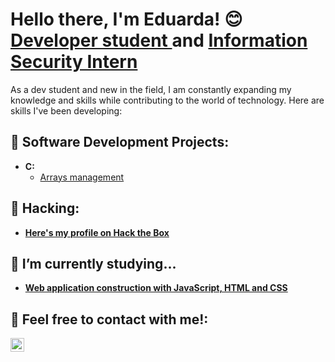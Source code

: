 <h1>Hello there, I'm Eduarda! 😊 <br/><a href="https://github.com/dud4rech">Developer student </a> and <a href="https://www.linkedin.com/in/eduarda-s-rech-6916aa231/">Information Security Intern</a></h1>
  
As a dev student and new in the field, I am constantly expanding my knowledge and skills while contributing to the world of technology.
Here are skills I've been developing:

<h2>📍 Software Development Projects:</h2>

- <b>C:</b>
  - [Arrays management](https://github.com/dud4rech/arrays-management)

<h2>📍 Hacking:</h2>

- <b>[Here's my profile on Hack the Box](https://app.hackthebox.com/profile/1517238)</b>
  
<h2>📍 I’m currently studying...</h2>

- <b>[Web application construction with JavaScript, HTML and CSS](https://www.udemy.com/course/curso-web/)</b>

<h2>📍 Feel free to contact with me!:</h2>

[<img align="left" alt="Eduarda S. Rech | LinkedIn" width="22px" src="https://cdn.jsdelivr.net/npm/simple-icons@v3/icons/linkedin.svg" />][linkedin]

[linkedin]: https://www.linkedin.com/in/eduarda-s-rech-6916aa231/

<!--
**dud4rech/dud4rech** is a ✨ _special_ ✨ repository because its `README.md` (this file) appears on your GitHub profile.

Here are some ideas to get you started:

- 🔭 I’m currently working on ...
- 🌱 I’m currently learning ...
- 👯 I’m looking to collaborate on ...
- 🤔 I’m looking for help with ...
- 💬 Ask me about ...
- 📫 How to reach me: ...
- 😄 Pronouns: ...
- ⚡ Fun fact: ...
-->

